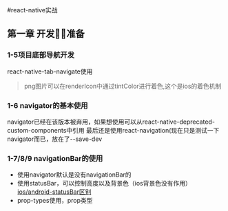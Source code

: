 #react-native实战
## 第一章 开发准备
### 1-5项目底部导航开发
react-native-tab-navigate使用
> png图片可以在renderIcon中通过tintColor进行着色,这个是ios的着色机制
### 1-6 navigator的基本使用
navigator已经在该版本被弃用，如果想使用可以从react-native-deprecated-custom-components中引用
最后还是使用react-navigation(现在只是测试一下navigator而已，放在了--save-dev
### 1-7/8/9 navigationBar的使用
+ 使用navigator默认是没有navigationBar的
+ 使用statusBar，可以控制高度以及背景色（ios背景色没有作用）[ios/android-statusBar区别](http://www.hangge.com/blog/cache/detail_1613.html)
+ prop-types使用，prop类型
